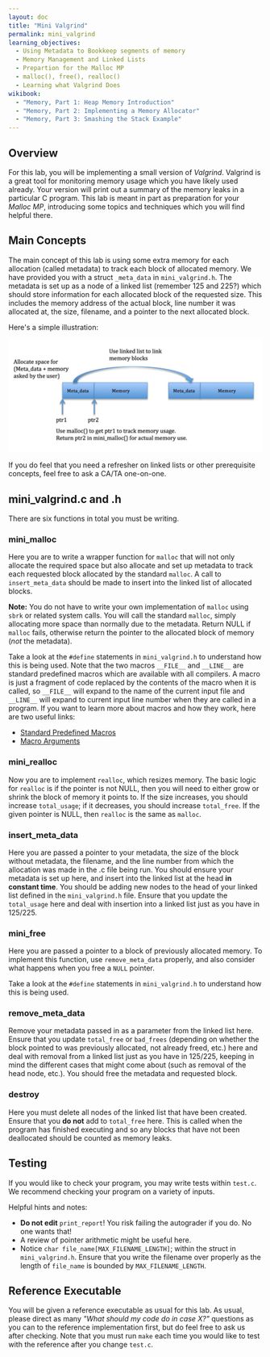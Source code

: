 ```yaml
---
layout: doc
title: "Mini Valgrind"
permalink: mini_valgrind
learning_objectives:
  - Using Metadata to Bookkeep segments of memory
  - Memory Management and Linked Lists
  - Prepartion for the Malloc MP
  - malloc(), free(), realloc()
  - Learning what Valgrind Does
wikibook:
  - "Memory, Part 1: Heap Memory Introduction"
  - "Memory, Part 2: Implementing a Memory Allocator"
  - "Memory, Part 3: Smashing the Stack Example"
---
```


## Overview

For this lab, you will be implementing a small version of *Valgrind*. Valgrind is a great tool for monitoring memory usage which you have likely used already. Your version will print out a summary of the memory leaks in a particular C program. This lab is meant in part as preparation for your *Malloc MP*, introducing some topics and techniques which you will find helpful there.

## Main Concepts

The main concept of this lab is using some extra memory for each allocation (called metadata) to track each block of allocated memory. We have provided you with a struct `_meta_data` in `mini_valgrind.h`. The metadata is set up as a node of a linked list (remember 125 and 225?) which should store information for each allocated block of the requested size. This includes the memory address of the actual block, line number it was allocated at, the size, filename, and a pointer to the next allocated block.

Here's a simple illustration:

![](./images/mini_valgrind.jpg)

If you do feel that you need a refresher on linked lists or other prerequisite concepts, feel free to ask a CA/TA one-on-one.

## mini_valgrind.c and .h

There are six functions in total you must be writing.

### mini_malloc

Here you are to write a wrapper function for `malloc` that will not only allocate the required space but also allocate and set up metadata to track each requested block allocated by the standard `malloc`. A call to `insert_meta_data` should be made to insert into the linked list of allocated blocks.

**Note:** You do not have to write your own implementation of `malloc` using `sbrk` or related system calls. You will call the standard `malloc`, simply allocating more space than normally due to the metadata. Return NULL if `malloc` fails, otherwise return the pointer to the allocated block of memory (*not* the metadata).

Take a look at the `#define` statements in `mini_valgrind.h` to understand how this is being used. Note that the two macros `__FILE__` and `__LINE__` are standard predefined macros which are available with all compilers. A macro is just a fragment of code replaced by the contents of the macro when it is called, so `__FILE__` will expand to the name of the current input file and `__LINE__` will expand to current input line number when they are called in a program. If you want to learn more about macros and how they work, here are two useful links:

- [Standard Predefined Macros](https://gcc.gnu.org/onlinedocs/cpp/Standard-Predefined-Macros.html)
- [Macro Arguments](https://gcc.gnu.org/onlinedocs/cpp/Macro-Arguments.html#Macro-Arguments)

### mini_realloc

Now you are to implement `realloc`, which resizes memory. The basic logic for `realloc` is if the pointer is not NULL, then you will need to either grow or shrink the block of memory it points to. If the size increases, you should increase `total_usage`; if it decreases, you should increase `total_free`. If the given pointer is NULL, then `realloc` is the same as `malloc`.

### insert_meta_data

Here you are passed a pointer to your metadata, the size of the block without metadata, the filename, and the line number from which the allocation was made in the .c file being run. You should ensure your metadata is set up here, and insert into the linked list at the head **in constant time**. You should be adding new nodes to the head of your linked list defined in the `mini_valgrind.h` file. Ensure that you update the `total_usage` here and deal with insertion into a linked list just as you have in 125/225.

### mini_free

Here you are passed a pointer to a block of previously allocated memory. To implement this function, use `remove_meta_data` properly, and also consider what happens when you free a `NULL` pointer.

Take a look at the `#define` statements in `mini_valgrind.h` to understand how this is being used.

### remove_meta_data

Remove your metadata passed in as a parameter from the linked list here. Ensure that you update `total_free` or `bad_frees` (depending on whether the block pointed to was previously allocated, not already freed, etc.) here and deal with removal from a linked list just as you have in 125/225, keeping in mind the different cases that might come about (such as removal of the head node, etc.). You should free the metadata and requested block.

### destroy

Here you must delete all nodes of the linked list that have been created. Ensure that you **do not** add to `total_free` here. This is called when the program has finished executing and so any blocks that have not been deallocated should be counted as memory leaks.

## Testing
If you would like to check your program, you may write tests within `test.c`. We recommend checking your program on a variety of inputs.

Helpful hints and notes:

*   **Do not edit** `print_report`! You risk failing the autograder if you do. No one wants that!
*   A review of pointer arithmetic might be useful here.
*   Notice `char file_name[MAX_FILENAME_LENGTH]`; within the struct in `mini_valgrind.h`. Ensure that you write the filename over properly as the length of `file_name` is bounded by `MAX_FILENAME_LENGTH`.

## Reference Executable

You will be given a reference executable as usual for this lab. As usual, please direct as many _"What should my code do in case X?"_ questions as you can to the reference implementation first, but do feel free to ask us after checking. Note that you must run `make` each time you would like to test with the reference after you change `test.c`.
